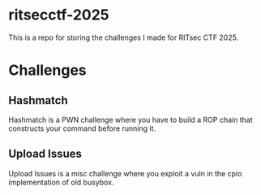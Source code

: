 # ritsecctf-2025

This is a repo for storing the challenges I made for RITsec CTF 2025.

# Challenges
## Hashmatch
Hashmatch is a PWN challenge where you have to build a ROP chain that constructs your command before running it.
## Upload Issues
Upload Issues is a misc challenge where you exploit a vuln in the cpio implementation of old busybox.
